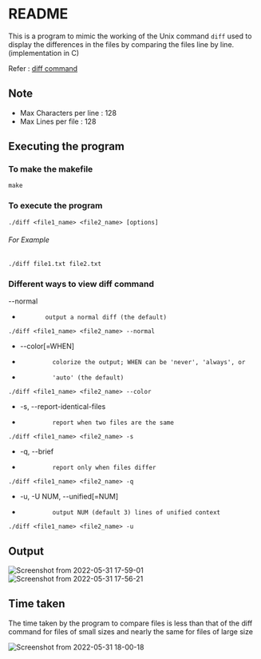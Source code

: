 # README
This is a program to mimic the working of the Unix command `diff` used to display the differences in the files by comparing the files line by line. (implementation in C)

Refer : [diff command](https://man7.org/linux/man-pages/man1/diff.1.html)

## Note 
- Max Characters per line : 128
- Max Lines per file : 128

## Executing the program

### To make the makefile

`make`

### To execute the program

`./diff <file1_name> <file2_name> [options]`

###### For Example 

`./diff file1.txt file2.txt`

### Different ways to view diff command

 --normal
 -            output a normal diff (the default)
`./diff <file1_name> <file2_name> --normal`
- --color[=WHEN]
-              colorize the output; WHEN can be 'never', 'always', or
-              'auto' (the default)
`./diff <file1_name> <file2_name> --color`
- -s, --report-identical-files
-              report when two files are the same
`./diff <file1_name> <file2_name> -s`
- -q, --brief
-              report only when files differ
`./diff <file1_name> <file2_name> -q`
- -u, -U NUM, --unified[=NUM]
-              output NUM (default 3) lines of unified context
`./diff <file1_name> <file2_name> -u`

## Output 

![Screenshot from 2022-05-31 17-59-01](https://user-images.githubusercontent.com/92677342/171175597-492bf481-78d9-4902-94d8-8c8ad75f4f72.png)
![Screenshot from 2022-05-31 17-56-21](https://user-images.githubusercontent.com/92677342/171175849-a1c391ab-9cb6-4a78-b1aa-6a1d1d87bb51.png)

## Time taken
The time taken by the program to compare files is less than that of the diff command for files of small sizes and nearly the same for files of large size

![Screenshot from 2022-05-31 18-00-18](https://user-images.githubusercontent.com/92677342/171176214-81dfd718-e774-42f1-bab7-305cb15fc295.png)


